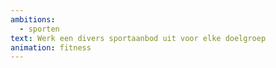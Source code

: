 ```yaml
---
ambitions:
  - sporten
text: Werk een divers sportaanbod uit voor elke doelgroep
animation: fitness
---
```


